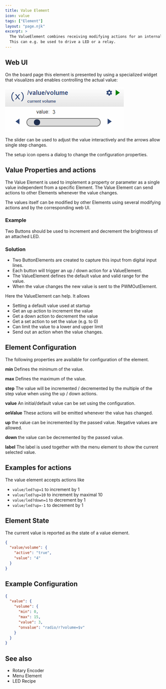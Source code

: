 ```yaml
---
title: Value Element
icon: value
tags: ["Element"]
layout: "page.njk"
excerpt: >
  The ValueElement combines receiving modifying actions for an internal state value and sending actions on changing the value.
  This can e.g. be used to drive a LED or a relay.
---
```


## Web UI

On the board page this element is presented by using a specialized widget that visualizes and enables controlling the actual value:

![Value Widget](/elements/valueui.png)

The slider can be used to adjust the value interactively and the arrows allow single step changes.

The setup icon opens a dialog to change the configuration properties.


## Value Properties and actions

The Value Element is used to implement a property or parameter as a single value independent from a specific Element. The Value Element can send actions to other Elements whenever the value changes.

The values itself can be modified by other Elements using several modifying actions and by the corresponding web UI.

<!-- 
ToDo: A default value can be specified in the configuration but can be saved to  survive restarting the device.
  -->


### Example

Two Buttons should be used to increment and decrement the brightness of an attached LED.

### Solution

* Two ButtonElements are created to capture this input from digital input lines.
* Each button will trigger an up / down action for a ValueElement.
* The ValueElement defines the default value and valid range for the value.
* When the value changes the new value is sent to the PWMOutElement.

Here the ValueElement can help. It allows

* Setting a default value used at startup
* Get an up action to increment the value
* Get a down action to decrement the value
* Get a set action to set the value (e.g. to 0)
* Can limit the value to a lower and upper limit
* Send out an action when the value changes.

## Element Configuration

The following properties are available for configuration of the element.

<object data="/element.svg?value" type="image/svg+xml"></object>

**min** Defines the minimum of the value.

**max** Defines the maximum of the value.

**step** The value will be incremented / decremented by the multiple of the step value
when using the up / down actions.

**value** An initial/default value can be set using the configuration.

**onValue** These actions will be emitted whenever the value has changed.

**up** the value can be incremented by the passed value. Negative values are allowed.

**down** the value can be decremented by the passed value.

**label** The label is used together with the menu element to show the current selected value.

## Examples for actions

The value element accepts actions like

* `value/led?up=1` to increment by 1
* `value/led?up=10` to increment by maximal 10
* `value/led?down=1` to decrement by 1
* `value/led?up=-1` to decrement by 1

## Element State

The current value is reported as the state of a value element.

``` json
{
  "value/volume": {
    "active": "true",
    "value": "4"
  }
}
```

## Example Configuration

``` json
{
  "value": {
    "volume": {
      "min": 0,
      "max": 15,
      "value": 3,
      "onvalue": "radio/r?volume=$v"
    }
  }
}
```

## See also

* Rotary Encoder
* Menu Element
* LED Recipe


